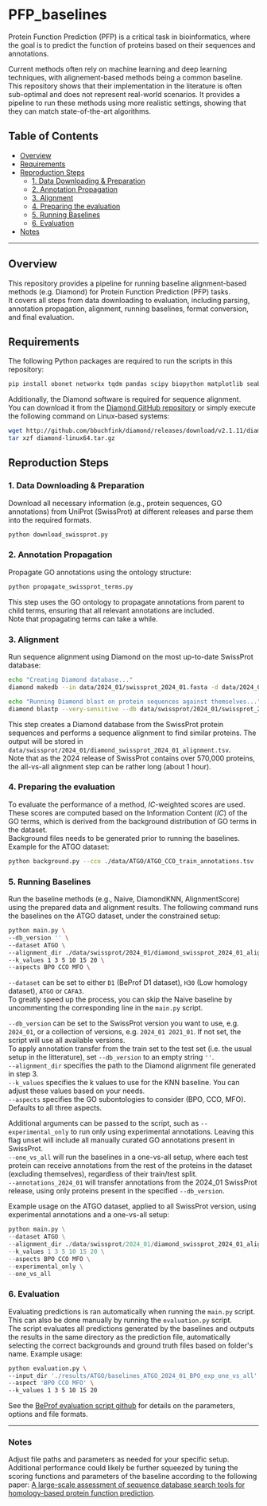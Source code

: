 # PFP_baselines

Protein Function Prediction (PFP) is a critical task in bioinformatics, where the goal is to predict the function of proteins based on their sequences and annotations.

Current methods often rely on machine learning and deep learning techniques, with alignement-based methods being a common baseline.  
This repository shows that their implementation in the literature is often sub-optimal and does not represent real-world scenarios.
It provides a pipeline to run these methods using more realistic settings, showing that they can match state-of-the-art algorithms.


## Table of Contents

- [Overview](#overview)
- [Requirements](#requirements)
- [Reproduction Steps](#reproduction-steps)
  - [1. Data Downloading & Preparation](#1-data-downloading--preparation)
  - [2. Annotation Propagation](#2-annotation-propagation)
  - [3. Alignment](#3-alignment)
  - [4. Preparing the evaluation](#4-preparing-the-evaluation)
  - [5. Running Baselines](#5-running-baselines)
  - [6. Evaluation](#6-evaluation)
- [Notes](#notes)
---

## Overview

This repository provides a pipeline for running baseline alignment-based methods (e.g. Diamond) for Protein Function Prediction (PFP) tasks.  
It covers all steps from data downloading to evaluation, including parsing, annotation propagation, alignment, running baselines, format conversion, and final evaluation.

## Requirements

The following Python packages are required to run the scripts in this repository:
```sh
pip install obonet networkx tqdm pandas scipy biopython matplotlib seaborn
```

Additionally, the Diamond software is required for sequence alignment.  
You can download it from the [Diamond GitHub repository](http://github.com/bbuchfink/diamond) or simply execute the following command on Linux-based systems:

```sh
wget http://github.com/bbuchfink/diamond/releases/download/v2.1.11/diamond-linux64.tar.gz
tar xzf diamond-linux64.tar.gz
```

## Reproduction Steps

### 1. Data Downloading & Preparation

Download all necessary information (e.g., protein sequences, GO annotations) from UniProt (SwissProt) at different releases and parse them into the required formats.

```sh
python download_swissprot.py
```

### 2. Annotation Propagation
Propagate GO annotations using the ontology structure:

```sh
python propagate_swissprot_terms.py
```
This step uses the GO ontology to propagate annotations from parent to child terms, ensuring that all relevant annotations are included.  
Note that propagating terms can take a while.

### 3. Alignment
Run sequence alignment using Diamond on the most up-to-date SwissProt database:

```sh
echo "Creating Diamond database..."
diamond makedb --in data/2024_01/swissprot_2024_01.fasta -d data/2024_01/swissprot_2024_01_proteins_set

echo "Running Diamond blast on protein sequences against themselves..."
diamond blastp --very-sensitive --db data/swissprot/2024_01/swissprot_2024_01_proteins_set.dmnd --query data/swissprot/2024_01/swissprot_2024_01.fasta --out data/swissprot/2024_01/diamond_swissprot_2024_01_alignment.tsv -e 0.001
```
This step creates a Diamond database from the SwissProt protein sequences and performs a sequence alignment to find similar proteins. The output will be stored in `data/swissprot/2024_01/diamond_swissprot_2024_01_alignment.tsv`.  
Note that as the 2024 release of SwissProt contains over 570,000 proteins, the all-vs-all alignment step can be rather long (about 1 hour).

### 4. Preparing the evaluation
To evaluate the performance of a method, $IC$-weighted scores are used. These scores are computed based on the Information Content ($IC$) of the GO terms, which is derived from the background distribution of GO terms in the dataset.  
Background files needs to be generated prior to running the baselines.  
Example for the ATGO dataset:
```sh
python background.py --cco ./data/ATGO/ATGO_CCO_train_annotations.tsv --bpo ./data/ATGO/ATGO_BPO_train_annotations.tsv --mfo ./data/ATGO/ATGO_MFO_train_annotations.tsv --output ./data/ATGO/background_ATGO.pkl --test_cco ./data/ATGO/ATGO_MFO_test_annotations.tsv --test_bpo ./data/ATGO/ATGO_BPO_test_annotations.tsv --test_mfo ./data/ATGO/ATGO_CCO_test_annotations.tsv
```

### 5. Running Baselines
Run the baseline methods (e.g., Naive, DiamondKNN, AlignmentScore) using the prepared data and alignment results. The following command runs the baselines on the ATGO dataset, under the constrained setup:
```sh
python main.py \
--db_version '' \
--dataset ATGO \
--alignment_dir ./data/swissprot/2024_01/diamond_swissprot_2024_01_alignment.tsv \
--k_values 1 3 5 10 15 20 \
--aspects BPO CCO MFO \

```
`--dataset` can be set to either `D1` (BeProf D1 dataset), `H30` (Low homology dataset), `ATGO` or `CAFA3`.  
To greatly speed up the process, you can skip the Naive baseline by uncommenting the corresponding line in the `main.py` script.  

`--db_version` can be set to the SwissProt version you want to use, e.g. `2024_01`, or a collection of versions, e.g. `2024_01 2021_01`. If not set, the script will use all available versions.  
To apply annotation transfer from the train set to the test set (i.e. the usual setup in the litterature), set `--db_version` to an empty string `''`.  
`--alignment_dir` specifies the path to the Diamond alignment file generated in step 3.  
`--k_values` specifies the k values to use for the KNN baseline. You can adjust these values based on your needs.  
`--aspects` specifies the GO subontologies to consider (BPO, CCO, MFO). Defaults to all three aspects.  

Additional arguments can be passed to the script, such as `--experimental_only` to run only using experimental annotations. Leaving this flag unset will include all manually curated GO annotations present in SwissProt.  
`--one_vs_all` will run the baselines in a one-vs-all setup, where each test protein can receive annotations from the rest of the proteins in the dataset (excluding themselves), regardless of their train/test split.  
`--annotations_2024_01` will transfer annotations from the 2024_01 SwissProt release, using only proteins present in the specified `--db_version`.  

Example usage on the ATGO dataset, applied to all SwissProt version, using experimental annotations and a one-vs-all setup:

```python
python main.py \
--dataset ATGO \
--alignment_dir ./data/swissprot/2024_01/diamond_swissprot_2024_01_alignment.tsv \
--k_values 1 3 5 10 15 20 \
--aspects BPO CCO MFO \
--experimental_only \
--one_vs_all
```

### 6. Evaluation
Evaluating predictions is ran automatically when running the `main.py` script.  
This can also be done manually by running the `evaluation.py` script.  
The script evaluates all predictions generated by the baselines and outputs the results in the same directory as the prediction file, automatically selecting the correct backgrounds and ground truth files based on folder's name.
Example usage:
```sh
python evaluation.py \
--input_dir './results/ATGO/baselines_ATGO_2024_01_BPO_exp_one_vs_all' \
--aspect 'BPO CCO MFO' \
--k_values 1 3 5 10 15 20
```

See the  [BeProf evaluation script github](https://github.com/CSUBioGroup/BeProf/tree/main) for details on the parameters, options and file formats.

---

### Notes
Adjust file paths and parameters as needed for your specific setup.  
Additional performance could likely be further squeezed by tuning the scoring functions and parameters of the baseline according to the following paper: [A large-scale assessment of sequence database search tools for homology-based protein function prediction](https://doi.org/10.1093/bib/bbae349).
